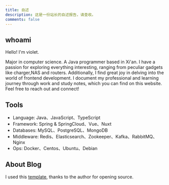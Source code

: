 ```yaml
---
title: 自述
description: 这是一份站长的自述报告，请查收。
comments: false
---
```


## whoami

Hello! I'm violet.

Major in computer science. A Java programmer based in Xi'an. I have a passion for exploring everything interesting, ranging from peculiar gadgets like charger,NAS and routers. Additionally, I find great joy in delving into the world of frontend development. I document my professional and learning journey through work and study notes, which you can find on this website. Feel free to reach out and connect!

## Tools

- Language: Java、JavaScript、TypeScript
- Framework: Spring & SpringCloud、Vue、Nuxt
- Databases: MySQL、PostgreSQL、MongoDB
- Middleware: Redis、Elasticsearch、Zookeeper、Kafka、RabbitMQ、Nginx
- Ops: Docker、Centos、Ubuntu、Debian

## About Blog

I used this [template](https://github.com/lxchapu/astro-gyoza), thanks to the author for opening source.
